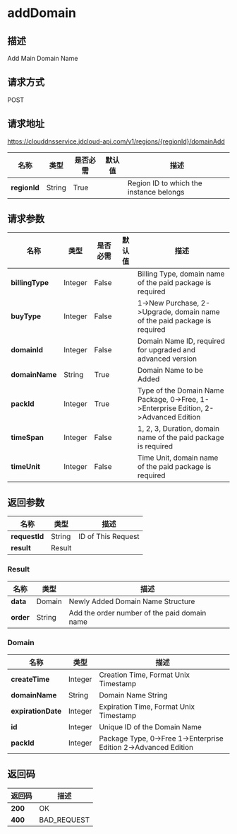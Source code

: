 # addDomain


## 描述
Add Main Domain Name

## 请求方式
POST

## 请求地址
https://clouddnsservice.jdcloud-api.com/v1/regions/{regionId}/domainAdd

|名称|类型|是否必需|默认值|描述|
|---|---|---|---|---|
|**regionId**|String|True| |Region ID to which the instance belongs|

## 请求参数
|名称|类型|是否必需|默认值|描述|
|---|---|---|---|---|
|**billingType**|Integer|False| |Billing Type, domain name of the paid package is required|
|**buyType**|Integer|False| |1->New Purchase, 2->Upgrade, domain name of the paid package is required|
|**domainId**|Integer|False| |Domain Name ID, required for upgraded and advanced version       |
|**domainName**|String|True| |Domain Name to be Added|
|**packId**|Integer|True| |Type of the Domain Name Package,  0->Free, 1->Enterprise Edition, 2->Advanced Edition|
|**timeSpan**|Integer|False| |1, 2, 3, Duration, domain name of the paid package is required|
|**timeUnit**|Integer|False| |Time Unit, domain name of the paid package is required|


## 返回参数
|名称|类型|描述|
|---|---|---|
|**requestId**|String|ID of This Request|
|**result**|Result| |

### Result
|名称|类型|描述|
|---|---|---|
|**data**|Domain|Newly Added Domain Name Structure|
|**order**|String|Add the order number of the paid domain name|
### Domain
|名称|类型|描述|
|---|---|---|
|**createTime**|Integer|Creation Time, Format Unix Timestamp |
|**domainName**|String|Domain Name String|
|**expirationDate**|Integer|Expiration Time, Format Unix Timestamp|
|**id**|Integer|Unique ID of the Domain Name|
|**packId**|Integer|Package Type, 0->Free 1->Enterprise Edition 2->Advanced Edition|

## 返回码
|返回码|描述|
|---|---|
|**200**|OK|
|**400**|BAD_REQUEST|
